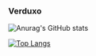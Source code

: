 ### Verduxo

![Anurag's GitHub stats](https://github-readme-stats.vercel.app/api?username=verduxo&show_icons=true&theme=radical)



[![Top Langs](https://github-readme-stats.vercel.app/api/top-langs/?username=verduxo)](https://github.com/verduxo/github-readme-stats)
